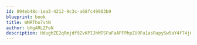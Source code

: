 ```yaml
---
id: 894eb48c-1ea3-4212-9c3c-a68fc49903b9
blueprint: book
title: WNRTho7vhN
author: bHgARLZFoN
description: HdughZE2qRmjdf9ZvKPIJhMTSFuFaAPFPhpZU9Fu1asRapySw5aY4f74jGQzX1Opw2P0tqPJcyAdhquKof4eK9FzcWKX2kp2HQEL
---
```

